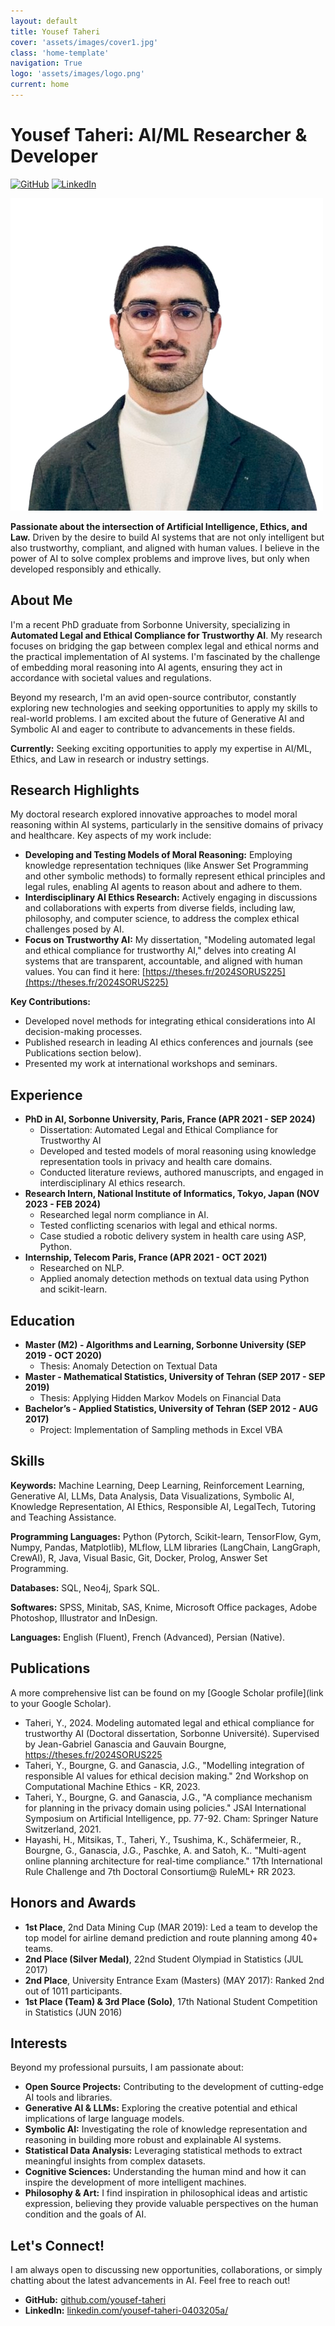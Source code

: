 ```yaml
---
layout: default
title: Yousef Taheri
cover: 'assets/images/cover1.jpg'
class: 'home-template'
navigation: True
logo: 'assets/images/logo.png'
current: home
---
```


# Yousef Taheri: AI/ML Researcher & Developer

[![GitHub](https://img.shields.io/badge/GitHub-Profile-blue?logo=github)](https://github.com/yousef-taheri)
[![LinkedIn](https://img.shields.io/badge/LinkedIn-Profile-blue?logo=linkedin)](https://www.linkedin.com/in/yousef-taheri-0403205a/)


<!--  Insert Your Photo Here -->
![Your Photo](/assets/images/portrait.png) <!-- Replace with your image path -->

**Passionate about the intersection of Artificial Intelligence, Ethics, and Law.**  Driven by the desire to build AI systems that are not only intelligent but also trustworthy, compliant, and aligned with human values.  I believe in the power of AI to solve complex problems and improve lives, but only when developed responsibly and ethically.


## About Me

I'm a recent PhD graduate from Sorbonne University, specializing in **Automated Legal and Ethical Compliance for Trustworthy AI**. My research focuses on bridging the gap between complex legal and ethical norms and the practical implementation of AI systems. I'm fascinated by the challenge of embedding moral reasoning into AI agents, ensuring they act in accordance with societal values and regulations.

Beyond my research, I'm an avid open-source contributor, constantly exploring new technologies and seeking opportunities to apply my skills to real-world problems. I am excited about the future of Generative AI and Symbolic AI and eager to contribute to advancements in these fields.

**Currently:** Seeking exciting opportunities to apply my expertise in AI/ML, Ethics, and Law in research or industry settings.

## Research Highlights

My doctoral research explored innovative approaches to model moral reasoning within AI systems, particularly in the sensitive domains of privacy and healthcare. Key aspects of my work include:

*   **Developing and Testing Models of Moral Reasoning:** Employing knowledge representation techniques (like Answer Set Programming and other symbolic methods) to formally represent ethical principles and legal rules, enabling AI agents to reason about and adhere to them.
*   **Interdisciplinary AI Ethics Research:** Actively engaging in discussions and collaborations with experts from diverse fields, including law, philosophy, and computer science, to address the complex ethical challenges posed by AI.
*   **Focus on Trustworthy AI:** My dissertation, "Modeling automated legal and ethical compliance for trustworthy AI," delves into creating AI systems that are transparent, accountable, and aligned with human values.  You can find it here: [https://theses.fr/2024SORUS225](https://theses.fr/2024SORUS225)

**Key Contributions:**

*   Developed novel methods for integrating ethical considerations into AI decision-making processes.
*   Published research in leading AI ethics conferences and journals (see Publications section below).
*   Presented my work at international workshops and seminars.

## Experience

*   **PhD in AI, Sorbonne University, Paris, France (APR 2021 - SEP 2024)**
    *   Dissertation: Automated Legal and Ethical Compliance for Trustworthy AI
    *   Developed and tested models of moral reasoning using knowledge representation tools in privacy and health care domains.
    *   Conducted literature reviews, authored manuscripts, and engaged in interdisciplinary AI ethics research.
*   **Research Intern, National Institute of Informatics, Tokyo, Japan (NOV 2023 - FEB 2024)**
    *   Researched legal norm compliance in AI.
    *   Tested conflicting scenarios with legal and ethical norms.
    *   Case studied a robotic delivery system in health care using ASP, Python.
*   **Internship, Telecom Paris, France (APR 2021 - OCT 2021)**
    *   Researched on NLP.
    *   Applied anomaly detection methods on textual data using Python and scikit-learn.

## Education

*   **Master (M2) - Algorithms and Learning, Sorbonne University (SEP 2019 - OCT 2020)**
    *   Thesis: Anomaly Detection on Textual Data
*   **Master - Mathematical Statistics, University of Tehran (SEP 2017 - SEP 2019)**
    *   Thesis: Applying Hidden Markov Models on Financial Data
*   **Bachelor’s - Applied Statistics, University of Tehran (SEP 2012 - AUG 2017)**
    *   Project: Implementation of Sampling methods in Excel VBA

## Skills

**Keywords:** Machine Learning, Deep Learning, Reinforcement Learning, Generative AI, LLMs, Data Analysis, Data Visualizations, Symbolic AI, Knowledge Representation, AI Ethics, Responsible AI, LegalTech, Tutoring and Teaching Assistance.

**Programming Languages:** Python (Pytorch, Scikit-learn, TensorFlow, Gym, Numpy, Pandas, Matplotlib), MLflow, LLM libraries (LangChain, LangGraph, CrewAI), R, Java, Visual Basic, Git, Docker, Prolog, Answer Set Programming.

**Databases:** SQL, Neo4j, Spark SQL.

**Softwares:** SPSS, Minitab, SAS, Knime, Microsoft Office packages, Adobe Photoshop, Illustrator and InDesign.

**Languages:** English (Fluent), French (Advanced), Persian (Native).

## Publications

A more comprehensive list can be found on my [Google Scholar profile](link to your Google Scholar).

*   Taheri, Y., 2024. Modeling automated legal and ethical compliance for trustworthy AI (Doctoral dissertation, Sorbonne Université). Supervised by Jean-Gabriel Ganascia and Gauvain Bourgne, https://theses.fr/2024SORUS225
*   Taheri, Y., Bourgne, G. and Ganascia, J.G., "Modelling integration of responsible AI values for ethical decision making." 2nd Workshop on Computational Machine Ethics - KR, 2023.
*   Taheri, Y., Bourgne, G. and Ganascia, J.G., "A compliance mechanism for planning in the privacy domain using policies." JSAI International Symposium on Artificial Intelligence, pp. 77-92. Cham: Springer Nature Switzerland, 2021.
*   Hayashi, H., Mitsikas, T., Taheri, Y., Tsushima, K., Schäfermeier, R., Bourgne, G., Ganascia, J.G., Paschke, A. and Satoh, K.. "Multi-agent online planning architecture for real-time compliance." 17th International Rule Challenge and 7th Doctoral Consortium@ RuleML+ RR 2023.

## Honors and Awards

*   **1st Place**, 2nd Data Mining Cup (MAR 2019): Led a team to develop the top model for airline demand prediction and route planning among 40+ teams.
*   **2nd Place (Silver Medal)**, 22nd Student Olympiad in Statistics (JUL 2017)
*   **2nd Place**, University Entrance Exam (Masters) (MAY 2017): Ranked 2nd out of 1011 participants.
*   **1st Place (Team) & 3rd Place (Solo)**, 17th National Student Competition in Statistics (JUN 2016)

## Interests

Beyond my professional pursuits, I am passionate about:

*   **Open Source Projects:** Contributing to the development of cutting-edge AI tools and libraries.
*   **Generative AI & LLMs:** Exploring the creative potential and ethical implications of large language models.
*   **Symbolic AI:** Investigating the role of knowledge representation and reasoning in building more robust and explainable AI systems.
*   **Statistical Data Analysis:** Leveraging statistical methods to extract meaningful insights from complex datasets.
*   **Cognitive Sciences:** Understanding the human mind and how it can inspire the development of more intelligent machines.
*   **Philosophy & Art:**  I find inspiration in philosophical ideas and artistic expression, believing they provide valuable perspectives on the human condition and the goals of AI.

## Let's Connect!

I am always open to discussing new opportunities, collaborations, or simply chatting about the latest advancements in AI. Feel free to reach out!


*   **GitHub:** [github.com/yousef-taheri](https://github.com/yousef-taheri)
*   **LinkedIn:** [linkedin.com/yousef-taheri-0403205a/](https://www.linkedin.com/yousef-taheri-0403205a/)
